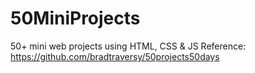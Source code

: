 # 50MiniProjects
50+ mini web projects using HTML, CSS &amp; JS
Reference: https://github.com/bradtraversy/50projects50days
